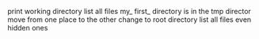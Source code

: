 print working directory
list all files
my_ first_ directory is in the tmp director
move from one place to the other
change to root directory
list all files even hidden ones 
